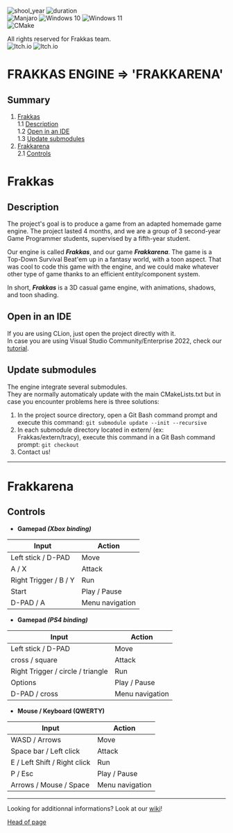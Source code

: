 ![shool_year](https://img.shields.io/badge/shool_year-second-blue)
![duration](https://img.shields.io/badge/duration-5_months-blue)  
![Manjaro](https://img.shields.io/badge/Manjaro-35BF5C?style=for-the-badge&logo=Manjaro&logoColor=white&style=plastic)
![Windows 10](https://img.shields.io/badge/Windows%2010-%230079d5.svg?style=for-the-badge&logo=Windows%2011&logoColor=white&style=plastic)
![Windows 11](https://img.shields.io/badge/Windows%2011-%230079d5.svg?style=for-the-badge&logo=Windows%2011&logoColor=white&style=plastic)  
![CMake](https://img.shields.io/badge/CMake-%23008FBA.svg?style=for-the-badge&logo=cmake&logoColor=white&style=plastic)

All rights reserved for Frakkas team.  
![Itch.io](https://img.shields.io/badge/Fura-%23FF0B34.svg?style=for-the-badge&logo=Itch.io&logoColor=white&style=flat&link=https://fura-x.itch.io/)
![Itch.io](https://img.shields.io/badge/SJarod-%23FF0B34.svg?style=for-the-badge&logo=Itch.io&logoColor=white&style=flat&link=https://sjarod.itch.io/)

# FRAKKAS ENGINE => 'FRAKKARENA'  

## Summary
1. [Frakkas](#frakkas)  
    1.1 [Description](#description)  
    1.2 [Open in an IDE](#open-in-an-ide)  
    1.3 [Update submodules](#update-submodules)  
2. [Frakkarena](#frakkarena)  
    2.1 [Controls](#controls)

# Frakkas  
  
## Description

The project's goal is to produce a game from an adapted homemade game engine. The project lasted 4 months, and we are a group of 3 second-year Game Programmer students, supervised by a fifth-year student.  
  
Our engine is called **_Frakkas_**, and our game **_Frakkarena_**. The game is a Top-Down Survival Beat'em up in a fantasy world, with a toon aspect. That was cool to code this game with the engine, and we could make whatever other type of game thanks to an efficient entity/component system.  
  
In short,  **_Frakkas_** is a 3D casual game engine, with animations, shadows, and toon shading.  

## Open in an IDE

If you are using CLion, just open the project directly with it.  
In case you are using Visual Studio Community/Enterprise 2022, check our [tutorial](Wiki/Launch_With_Visual_Studio.md).  

## Update submodules

The engine integrate several submodules.  
They are normally automaticaly update with the main CMakeLists.txt but in case you encounter problems here is three solutions:
1. In the project source directory, open a Git Bash command prompt and execute this command: `git submodule update --init --recursive`
2. In each submodule directory located in extern/ (ex: Frakkas/extern/tracy), execute this command in a Git Bash command prompt: `git checkout`
3. Contact us!

---

# Frakkarena

## Controls

- __Gamepad _(Xbox binding)___

Input                          | Action
-------                        | ------
Left stick / D-PAD             | Move
A / X                          | Attack
Right Trigger / B / Y          | Run
Start                          | Play / Pause  
D-PAD / A                      | Menu navigation  
    
- __Gamepad _(PS4 binding)___

Input                                   | Action
-------                                 | ------
Left stick / D-PAD                      | Move
cross / square                          | Attack
Right Trigger / circle / triangle       | Run
Options                                 | Play / Pause  
D-PAD / cross                           | Menu navigation  

- __Mouse / Keyboard (QWERTY)__

Input                          | Action
-------                        | ------
WASD / Arrows                  | Move
Space bar / Left click         | Attack
E / Left Shift / Right click   | Run
P / Esc                        | Play / Pause  
Arrows / Mouse / Space         | Menu navigation  

---

Looking for additionnal informations? Look at our [wiki](Wiki/Home.md)!

[Head of page](#summary)
